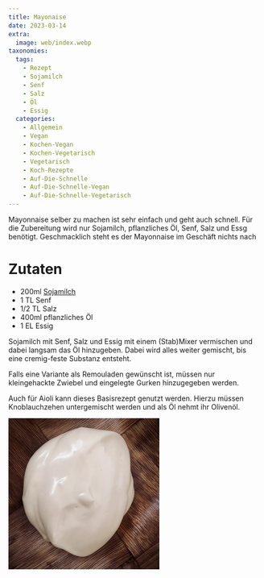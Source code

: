 ```yaml
---
title: Mayonaise
date: 2023-03-14
extra:
  image: web/index.webp
taxonomies:
  tags:
    - Rezept
    - Sojamilch
    - Senf
    - Salz
    - Öl
    - Essig
  categories:
    - Allgemein
    - Vegan
    - Kochen-Vegan
    - Kochen-Vegetarisch
    - Vegetarisch
    - Koch-Rezepte
    - Auf-Die-Schnelle
    - Auf-Die-Schnelle-Vegan
    - Auf-Die-Schnelle-Vegetarisch
---
```


Mayonnaise selber zu machen ist sehr einfach und geht auch schnell. Für die Zubereitung wird nur Sojamilch, pflanzliches Öl, Senf, Salz und Essg benötigt.
Geschmacklich steht es der Mayonnaise im Geschäft nichts nach
<!-- more -->

# Zutaten
* 200ml [Sojamilch](articles/Soja_Milch-2023-02-04/)
* 1 TL Senf
* 1/2 TL Salz
* 400ml pflanzliches Öl
* 1 EL Essig

Sojamilch mit Senf, Salz und Essig mit einem (Stab)Mixer vermischen und dabei langsam das Öl hinzugeben. 
Dabei wird alles weiter gemischt, bis eine cremig-feste Substanz entsteht. 

Falls eine Variante als Remouladen gewünscht ist, müssen nur kleingehackte Zwiebel und eingelegte Gurken hinzugegeben werden.

Auch für Aioli kann dieses Basisrezept genutzt werden. Hierzu müssen Knoblauchzehen untergemischt werden und als Öl nehmt ihr Olivenöl.

[![Ein Klecks Mayonnaise in einer Holzschale](web/index-thumb.webp)](web/index.webp)


